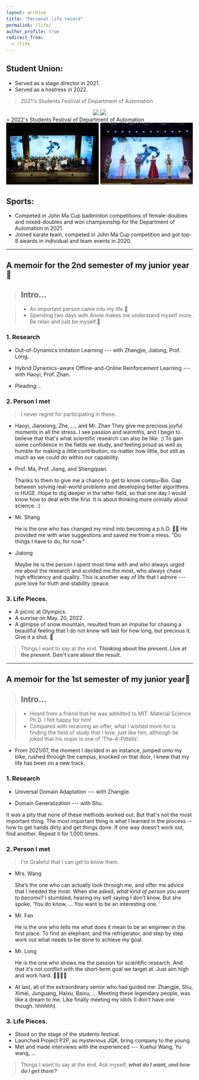 ```yaml
---
layout: archive
title: "Personal life record"
permalink: /life/
author_profile: true
redirect_from:
  - /life
---
```

## Student Union:
* Served as a stage director in 2021.
* Served as a hostress in 2022.

> 2021's Students Festival of Department of Automation

<center class="half">
    <img src="../images/life/2021_student_festival1.jpeg" width=250>  <img src="../images/life/2022_student_festival2.jpeg" width=210>
</center>
<!-- ![](../images/life/2021_student_festival1.jpeg) -->
> 2022's Students Festival of Department of Automation

<center class="half">
    <img src="../images/life/2022_student_festival1.jpeg" width=250>   <img src="../images/life/2021_student_festival2.png" width=250>
</center>


## Sports:
* Competed in John Ma Cup badminton competitions of female-doubles and mixed-doubles and won championship for the Department of Automation in 2021.
* Joined karate team, competed in John Ma Cup competition and got top-8 awards in individual and team events in 2020.

---


##  A memoir for the 2nd semester of my junior year🤣

> ## Intro…

> * An important person came into my life.🥳
> * Spending two days with Annie makes me understand myself more. Be relax and just be myself.🤩

### 1. Research

* Out-of-Dynamics Imitation Learning --- with Zhangjie, Jialong, Prof. Long.

* Hybrid Dynamics-aware Offline-and-Online Reinforcement Learning --- with Haoyi, Prof. Zhan.

* Pleading...

### 2. Person I met

> I never regret for participating in these.

* Haoyi, Jianxiong, Zhe, ..., and Mr. Zhan
  They give me precious joyful moments in all the stress. I see passion and warmths, and I begin to believe that that's what scientific research can also be like. :) To gain some confidence in the fields we study, and feeling proud as well as humble for making a little contribution, no matter how little, but still as much as we could do within our capability.

* Prof. Ma, Prof. Jiang, and Shengquan.

  Thanks to them to give me a chance to get to know compu-Bio. Gap between solving real-world problems and developing better algorithms is HUGE. Hope to dig deeper in the latter field, so that one day I would know how to deal with the first. It is about thinking more orinially about science. :)

* Mr. Shang

  He is the one who has changed my mind into becoming a p.h.D. 🙌🏼 He provided me with wise suggestions and saved me from a mess. "Do things I have to do, for now."

* Jialong

  Maybe he is the person I spent most time with and who always urged me about the research and scolded me the most, who always chase high efficiency and quality. This is another way of life that I admire --- pure love for truth and stability /peace. 

### 3. Life Pieces.

* A picnic at Olympics.
* A sunrise on May. 20, 2022.
* A glimpse of snow mountain, resulted from an impulse for chasing a beautiful feeling that I do not know will last for how long, but precious it. Give it a shot. 🤪


> Things I want to say at the end.
> **Thinking about the present. Live at the present. Don't care about the result.**

---

## A memoir for the 1st semester of my junior year🤣

> ## Intro…

> * Heard from a friend that he was admitted to MIT. Material Science Ph.D. I felt happy for him!
> * Compared with receiving an offer, what I wished more for is finding the field of study that I love, just like him, although he joked that his major is one of ’The-4-Pitfalls’.

* From 2021/07, the moment I decided in an instance, jumped onto my bike,  rushed through the campus, knocked on that door,  I knew that my life has been on a new track.

### 1. Research

* Universal Domain Adaptation --- with Zhangjie.

* Domain Generalization ---  with Shu.



It was a pity that none of these methods worked out. But that's not the most important thing. The most important thing is what I learned in the process -- how to get hands dirty and get things done. If one way doesn't work out, find another. Repeat it for 1,000 times.



### 2. Person I met

> I'm Grateful that I can get to know them.

* Mrs. Wang
  
  She’s the one who can actually look through me, and offer me advice that I needed the most.
  When she asked, *what kind of person you want to become*? I stumbled,  hearing my self saying I don’t know. But she spoke, ‘You do know, ... You want to be an interesting one. ’

* Mr. Fan

  He is the one who tells me what does it mean to be an engineer in the first place. To find an elephant, and the refrigerator, and step by step work out what needs to be done to achieve my goal.

* Mr. Long

  He is the one who shows me the passion for scientific research. And that it's not conflict with the short-term goal we target at. Just aim high and work hard. 🤟🏼✊🏼

  

* At last, all of the extraordinary senior who had guided me: Zhangjie,  Shu,  Ximei, Junguang,  Haixu, Baixu, ...
  Meeting these legendary people, was like a dream to me. Like finally meeting my idols (I don't have one though. hhhhhh)

### 3. Life Pieces.

* Stood on the stage of the students festival.
* Launched Project P2P, as mysterious JQK, bring company to the young.
* Met and made interviews with the experienced --- Xuehui Wang, Yu wang, ...

> Things I want to say at the end.
> Ask myself, ***what do I want, and how do I get there?***

